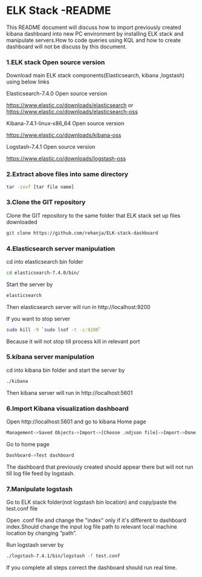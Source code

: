 # ELK Stack -README

This README document will discuss how to import previously created kibana dashboard into new PC environment by installing ELK stack and manipulate servers.How to code queries using KQL and how to create dashboard will not be discuss by this document.

### 1.ELK stack Open source version
Download main ELK stack components(Elasticsearch, kibana ,logstash) using below links

Elasticsearch-7.4.0 Open source version

https://www.elastic.co/downloads/elasticsearch or https://www.elastic.co/downloads/elasticsearch-oss

Kibana-7.4.1-linux-x86_64 Open source version

https://www.elastic.co/downloads/kibana-oss

Logstash-7.4.1 Open source version

https://www.elastic.co/downloads/logstash-oss

### 2.Extract above files into same directory
```sh
tar -zxvf [tar file name]
```
### 3.Clone the GIT repository
Clone the GIT repository to the same folder that ELK stack set up files downloaded
```sh
git clone https://github.com/rehanja/ELK-stack-dashboard
```
### 4.Elasticsearch server manipulation

cd into elasticsearch bin folder
```sh
cd elasticsearch-7.4.0/bin/
```
Start the server by
```sh
elasticsearch
```
Then elasticsearch server will run in http://localhost:9200 

If you want to stop server 
```sh
sudo kill -9 `sudo lsof -t -i:9200`
```
Because it will not stop till process kill in relevant port
### 5.kibana server manipulation
cd into kibana bin folder and start the server by
```sh
./kibana
```
Then kibana server will run in http://localhost:5601
### 6.Import Kibana visualization dashboard

Open http://localhost:5601 and go to kibana Home page 
```sh
Management->Saved Objects->Import->[Choose .ndjson file]->Import->Done
```
Go to home page
```sh 
Dashboard->Test dashboard 
```
The dashboard that previously created should appear there but will not run till log file feed by logstash.
### 7.Manipulate logstash 

Go to ELK stack folder(not logstash bin location) and copy/paste  the test.conf file


Open .conf file and change the "index" only if it's different to dashboard index.Should change the input log file path to relevant local machine location by changing “path”.

Run logstash server by
```sh
./logstash-7.4.1/bin/logstash -f test.conf
```
If you complete all steps correct the dashboard should run real time.

